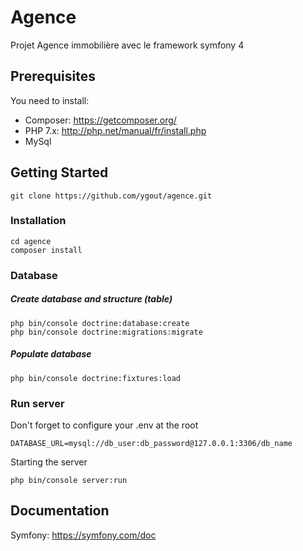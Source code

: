 # Agence

Projet Agence immobilière avec le framework symfony 4

## Prerequisites

You need to install: 
* Composer: https://getcomposer.org/
* PHP 7.x: http://php.net/manual/fr/install.php
* MySql

## Getting Started

```
git clone https://github.com/ygout/agence.git
```

### Installation
```
cd agence
composer install
```
### Database

##### Create database and structure (table)
````
php bin/console doctrine:database:create
php bin/console doctrine:migrations:migrate
````
##### Populate database
````
php bin/console doctrine:fixtures:load
````
### Run server

Don't forget to configure your .env at the root
````
DATABASE_URL=mysql://db_user:db_password@127.0.0.1:3306/db_name
````
Starting the server
````
php bin/console server:run
````

## Documentation

Symfony: https://symfony.com/doc
